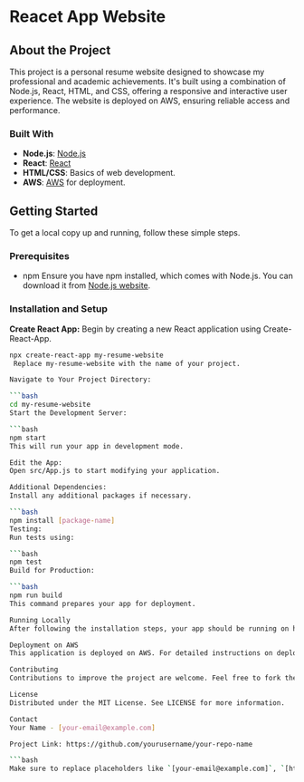 # Reacet App Website

## About the Project

This project is a personal resume website designed to showcase my professional and academic achievements. It's built using a combination of Node.js, React, HTML, and CSS, offering a responsive and interactive user experience. The website is deployed on AWS, ensuring reliable access and performance.

### Built With

- **Node.js**: [Node.js](https://nodejs.org/)
- **React**: [React](https://reactjs.org/)
- **HTML/CSS**: Basics of web development.
- **AWS**: [AWS](https://aws.amazon.com/) for deployment.

## Getting Started

To get a local copy up and running, follow these simple steps.

### Prerequisites

- npm
  Ensure you have npm installed, which comes with Node.js. You can download it from [Node.js website](https://nodejs.org/).

### Installation and Setup

 **Create React App:**
   Begin by creating a new React application using Create-React-App.

   ```bash
   npx create-react-app my-resume-website
    Replace my-resume-website with the name of your project.

Navigate to Your Project Directory:

```bash
cd my-resume-website
Start the Development Server:

```bash
npm start
This will run your app in development mode.

Edit the App:
Open src/App.js to start modifying your application.

Additional Dependencies:
Install any additional packages if necessary.

```bash
npm install [package-name]
Testing:
Run tests using:

```bash
npm test
Build for Production:

```bash
npm run build
This command prepares your app for deployment.

Running Locally
After following the installation steps, your app should be running on http://localhost:3000.

Deployment on AWS
This application is deployed on AWS. For detailed instructions on deploying to AWS, refer to the AWS documentation.

Contributing
Contributions to improve the project are welcome. Feel free to fork the repo and create a pull request.

License
Distributed under the MIT License. See LICENSE for more information.

Contact
Your Name - [your-email@example.com]

Project Link: https://github.com/yourusername/your-repo-name

```bash
Make sure to replace placeholders like `[your-email@example.com]`, `[https:/
